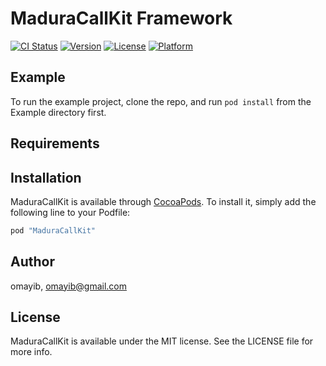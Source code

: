 # MaduraCallKit Framework

[![CI Status](http://img.shields.io/travis/arief.themil@gmail.com/EnemyFramework.svg?style=flat)](https://travis-ci.org/arief.themil@gmail.com/EnemyFramework)
[![Version](https://img.shields.io/cocoapods/v/EnemyFramework.svg?style=flat)](http://cocoapods.org/pods/EnemyFramework)
[![License](https://img.shields.io/cocoapods/l/EnemyFramework.svg?style=flat)](http://cocoapods.org/pods/EnemyFramework)
[![Platform](https://img.shields.io/cocoapods/p/EnemyFramework.svg?style=flat)](http://cocoapods.org/pods/EnemyFramework)

## Example

To run the example project, clone the repo, and run `pod install` from the Example directory first.

## Requirements

## Installation

MaduraCallKit is available through [CocoaPods](http://cocoapods.org). To install
it, simply add the following line to your Podfile:

```ruby
pod "MaduraCallKit"
```

## Author

omayib, omayib@gmail.com

## License

MaduraCallKit is available under the MIT license. See the LICENSE file for more info.
